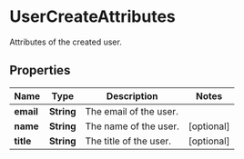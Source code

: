 # UserCreateAttributes

Attributes of the created user.

## Properties

| Name      | Type       | Description            | Notes      |
| --------- | ---------- | ---------------------- | ---------- |
| **email** | **String** | The email of the user. |
| **name**  | **String** | The name of the user.  | [optional] |
| **title** | **String** | The title of the user. | [optional] |
